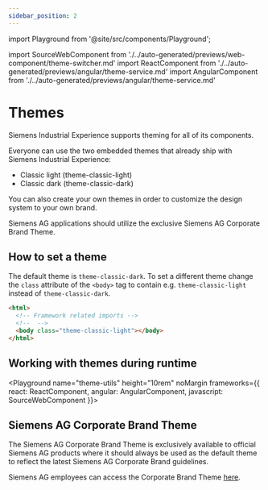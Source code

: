 ```yaml
---
sidebar_position: 2
---
```


import Playground from '@site/src/components/Playground';

import SourceWebComponent from './../auto-generated/previews/web-component/theme-switcher.md'
import ReactComponent from './../auto-generated/previews/angular/theme-service.md'
import AngularComponent from './../auto-generated/previews/angular/theme-service.md'

# Themes

Siemens Industrial Experience supports theming for all of its components.

Everyone can use the two embedded themes that already ship with Siemens Industrial Experience:

- Classic light (theme-classic-light)
- Classic dark (theme-classic-dark)

You can also create your own themes in order to customize the design system to your own brand.

Siemens AG applications should utilize the exclusive Siemens AG Corporate Brand Theme.

## How to set a theme

The default theme is `theme-classic-dark`. To set a different theme change the `class` attribute of the `<body>` tag to contain e.g. `theme-classic-light` instead of `theme-classic-dark`.

```html
<html>
  <!-- Framework related imports -->
  <!--  -->
  <body class="theme-classic-light"></body>
</html>
```

## Working with themes during runtime

<Playground
name="theme-utils" height="10rem" noMargin
frameworks={{
  react: ReactComponent,
  angular: AngularComponent,
  javascript: SourceWebComponent
}}></Playground>

## Siemens AG Corporate Brand Theme

<div class="siemens-brand-section">

The Siemens AG Corporate Brand Theme is exclusively available to official Siemens AG products where it should always be used as the default theme to reflect the latest Siemens AG Corporate Brand guidelines.

Siemens AG employees can access the Corporate Brand Theme [here](https://code.siemens.com/siemens-ix/ix-brand-theme).

</div>
